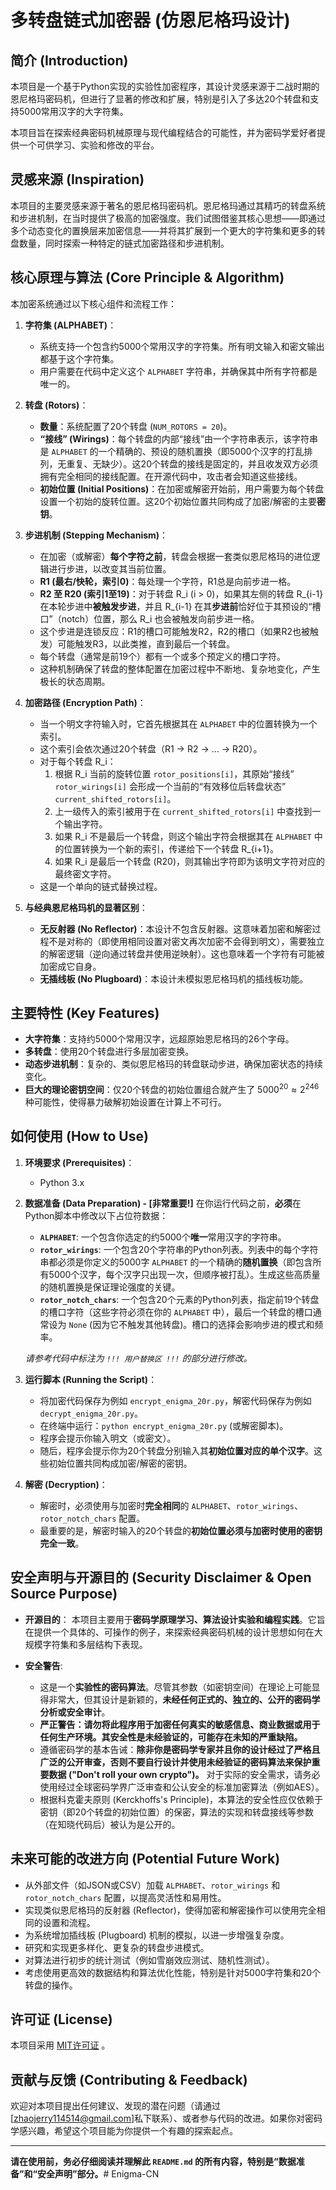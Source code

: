 # 多转盘链式加密器 (仿恩尼格玛设计)

## 简介 (Introduction)

本项目是一个基于Python实现的实验性加密程序，其设计灵感来源于二战时期的恩尼格玛密码机，但进行了显著的修改和扩展，特别是引入了多达20个转盘和支持5000常用汉字的大字符集。

本项目旨在探索经典密码机械原理与现代编程结合的可能性，并为密码学爱好者提供一个可供学习、实验和修改的平台。

## 灵感来源 (Inspiration)

本项目的主要灵感来源于著名的恩尼格玛密码机。恩尼格玛通过其精巧的转盘系统和步进机制，在当时提供了极高的加密强度。我们试图借鉴其核心思想——即通过多个动态变化的置换层来加密信息——并将其扩展到一个更大的字符集和更多的转盘数量，同时探索一种特定的链式加密路径和步进机制。

## 核心原理与算法 (Core Principle & Algorithm)

本加密系统通过以下核心组件和流程工作：

1.  **字符集 (ALPHABET)**：
    * 系统支持一个包含约5000个常用汉字的字符集。所有明文输入和密文输出都基于这个字符集。
    * 用户需要在代码中定义这个 `ALPHABET` 字符串，并确保其中所有字符都是唯一的。

2.  **转盘 (Rotors)**：
    * **数量**：系统配置了20个转盘 (`NUM_ROTORS = 20`)。
    * **“接线” (Wirings)**：每个转盘的内部“接线”由一个字符串表示，该字符串是 `ALPHABET` 的一个精确的、预设的随机置换（即5000个汉字的打乱排列，无重复、无缺少）。这20个转盘的接线是固定的，并且收发双方必须拥有完全相同的接线配置。在开源代码中，攻击者会知道这些接线。
    * **初始位置 (Initial Positions)**：在加密或解密开始前，用户需要为每个转盘设置一个初始的旋转位置。这20个初始位置共同构成了加密/解密的主要**密钥**。

3.  **步进机制 (Stepping Mechanism)**：
    * 在加密（或解密）**每个字符之前**，转盘会根据一套类似恩尼格玛的进位逻辑进行步进，以改变其当前位置。
    * **R1 (最右/快轮，索引0)**：每处理一个字符，R1总是向前步进一格。
    * **R2 至 R20 (索引1至19)**：对于转盘 R_i (i > 0)，如果其左侧的转盘 R_{i-1} 在本轮步进中**被触发步进**，并且 R_{i-1} 在其**步进前**恰好位于其预设的“槽口”（notch）位置，那么 R_i 也会被触发向前步进一格。
    * 这个步进是连锁反应：R1的槽口可能触发R2，R2的槽口（如果R2也被触发）可能触发R3，以此类推，直到最后一个转盘。
    * 每个转盘（通常是前19个）都有一个或多个预定义的槽口字符。
    * 这种机制确保了转盘的整体配置在加密过程中不断地、复杂地变化，产生极长的状态周期。

4.  **加密路径 (Encryption Path)**：
    * 当一个明文字符输入时，它首先根据其在 `ALPHABET` 中的位置转换为一个索引。
    * 这个索引会依次通过20个转盘（R1 -> R2 -> ... -> R20）。
    * 对于每个转盘 R_i：
        1.  根据 R_i 当前的旋转位置 `rotor_positions[i]`，其原始“接线” `rotor_wirings[i]` 会形成一个当前的“有效移位后转盘状态” `current_shifted_rotors[i]`。
        2.  上一级传入的索引被用于在 `current_shifted_rotors[i]` 中查找到一个输出字符。
        3.  如果 R_i 不是最后一个转盘，则这个输出字符会根据其在 `ALPHABET` 中的位置转换为一个新的索引，传递给下一个转盘 R_{i+1}。
        4.  如果 R_i 是最后一个转盘 (R20)，则其输出字符即为该明文字符对应的最终密文字符。
    * 这是一个单向的链式替换过程。

5.  **与经典恩尼格玛机的显著区别**：
    * **无反射器 (No Reflector)**：本设计不包含反射器。这意味着加密和解密过程不是对称的（即使用相同设置对密文再次加密不会得到明文），需要独立的解密逻辑（逆向通过转盘并使用逆映射）。这也意味着一个字符有可能被加密成它自身。
    * **无插线板 (No Plugboard)**：本设计未模拟恩尼格玛机的插线板功能。

## 主要特性 (Key Features)

* **大字符集**：支持约5000个常用汉字，远超原始恩尼格玛的26个字母。
* **多转盘**：使用20个转盘进行多层加密变换。
* **动态步进机制**：复杂的、类似恩尼格玛的转盘联动步进，确保加密状态的持续变化。
* **巨大的理论密钥空间**：仅20个转盘的初始位置组合就产生了 $5000^{20} \approx 2^{246}$ 种可能性，使得暴力破解初始设置在计算上不可行。

## 如何使用 (How to Use)

1.  **环境要求 (Prerequisites)**：
    * Python 3.x

2.  **数据准备 (Data Preparation) - [非常重要!]**
    在你运行代码之前，**必须**在Python脚本中修改以下占位符数据：
    * **`ALPHABET`**: 一个包含你选定的约5000个**唯一**常用汉字的字符串。
    * **`rotor_wirings`**: 一个包含20个字符串的Python列表。列表中的每个字符串都必须是你定义的5000字 `ALPHABET` 的一个精确的**随机置换**（即包含所有5000个汉字，每个汉字只出现一次，但顺序被打乱）。生成这些高质量的随机置换是保证理论强度的关键。
    * **`rotor_notch_chars`**: 一个包含20个元素的Python列表，指定前19个转盘的槽口字符（这些字符必须在你的 `ALPHABET` 中），最后一个转盘的槽口通常设为 `None` (因为它不触发其他转盘)。槽口的选择会影响步进的模式和频率。

    *请参考代码中标注为 `!!! 用户替换区 !!!` 的部分进行修改。*

3.  **运行脚本 (Running the Script)**：
    * 将加密代码保存为例如 `encrypt_enigma_20r.py`，解密代码保存为例如 `decrypt_enigma_20r.py`。
    * 在终端中运行：`python encrypt_enigma_20r.py` (或解密脚本)。
    * 程序会提示你输入明文（或密文）。
    * 随后，程序会提示你为20个转盘分别输入其**初始位置对应的单个汉字**。这些初始位置共同构成加密/解密的密钥。

4.  **解密 (Decryption)**：
    * 解密时，必须使用与加密时**完全相同**的 `ALPHABET`、`rotor_wirings`、`rotor_notch_chars` 配置。
    * 最重要的是，解密时输入的20个转盘的**初始位置必须与加密时使用的密钥完全一致**。

## 安全声明与开源目的 (Security Disclaimer & Open Source Purpose)

* **开源目的**：
    本项目主要用于**密码学原理学习、算法设计实验和编程实践**。它旨在提供一个具体的、可操作的例子，来探索经典密码机械的设计思想如何在大规模字符集和多层结构下表现。

* **安全警告**:
    * 这是一个**实验性的密码算法**。尽管其参数（如密钥空间）在理论上可能显得非常大，但其设计是新颖的，**未经任何正式的、独立的、公开的密码学分析或安全审计**。
    * **严正警告：请勿将此程序用于加密任何真实的敏感信息、商业数据或用于任何生产环境。其安全性是未经验证的，可能存在未知的严重缺陷。**
    * 遵循密码学的基本告诫：**除非你是密码学专家并且你的设计经过了严格且广泛的公开审查，否则不要自行设计并使用未经验证的密码算法来保护重要数据 ("Don't roll your own crypto")。** 对于实际的安全需求，请务必使用经过全球密码学界广泛审查和公认安全的标准加密算法（例如AES）。
    * 根据科克霍夫原则 (Kerckhoffs's Principle)，本算法的安全性应仅依赖于密钥（即20个转盘的初始位置）的保密，算法的实现和转盘接线等参数（在知晓代码后）被认为是公开的。

## 未来可能的改进方向 (Potential Future Work)

* 从外部文件（如JSON或CSV）加载 `ALPHABET`、`rotor_wirings` 和 `rotor_notch_chars` 配置，以提高灵活性和易用性。
* 实现类似恩尼格玛的反射器 (Reflector)，使得加密和解密操作可以使用完全相同的设置和流程。
* 为系统增加插线板 (Plugboard) 机制的模拟，以进一步增强复杂度。
* 研究和实现更多样化、更复杂的转盘步进模式。
* 对算法进行初步的统计测试（例如雪崩效应测试、随机性测试）。
* 考虑使用更高效的数据结构和算法优化性能，特别是针对5000字符集和20个转盘的操作。

## 许可证 (License)

本项目采用 [MIT许可证](LICENSE.txt) 。

## 贡献与反馈 (Contributing & Feedback)

欢迎对本项目提出任何建议、发现的潜在问题（请通过 [zhaojerry114514@gmail.com]私下联系）、或者参与代码的改进。如果你对密码学感兴趣，希望这个项目能为你提供一个有趣的探索起点。

---

**请在使用前，务必仔细阅读并理解此 `README.md` 的所有内容，特别是“数据准备”和“安全声明”部分。**# Enigma-CN
